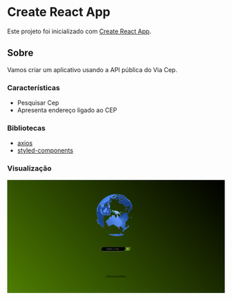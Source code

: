#  Create React App

Este projeto foi inicializado com [Create React App](https://github.com/facebook/create-react-app).

## Sobre

Vamos criar um aplicativo usando a API pública do Via Cep.

### Características

 - Pesquisar Cep
 - Apresenta endereço ligado ao CEP

### Bibliotecas

- [axios](https://www.npmjs.com/package/axios)
- [styled-components](https://styled-components.com/)

### Visualização

![plot](./img/s.png)
